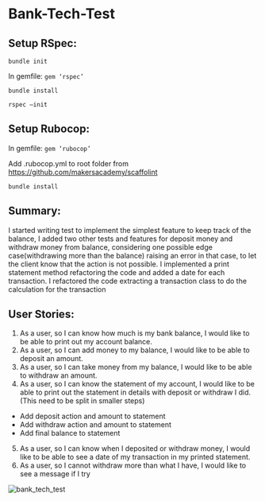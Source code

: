 # Bank-Tech-Test

## Setup RSpec:
```bundle init```

In gemfile: ```gem ‘rspec’```

```bundle install```

```rspec —init```
    
## Setup Rubocop:
In gemfile: ```gem ‘rubocop’```

Add .rubocop.yml to root folder from https://github.com/makersacademy/scaffolint

```bundle install```
    
## Summary:
I started writing test to implement the simplest feature to keep track of the balance, I added two other tests and features for deposit money and withdraw money from balance, considering one possible edge case(withdrawing more than the balance) raising an error in that case, to let the client know that the action is not possible.
I implemented a print statement method refactoring the code and added a date for each transaction.
I refactored the code extracting a transaction class to do the calculation for the transaction

## User Stories:
1. As a user, so I can know how much is my bank balance, I would like to be able to print out my account balance.
2. As a user, so I can add money to my balance, I would like to be able to deposit an amount.
3. As a user, so I can take money from my balance, I would like to be able to withdraw an amount.
4. As a user, so I can know the statement of my account, I would like to be able to print out the statement in details with deposit or withdraw I did. (This need to be split in smaller steps) 
  * Add deposit action and amount to statement
  * Add withdraw action and amount to statement
  * Add final balance to statement
5. As a user, so I can know when I deposited or withdraw money, I would like to be able to see a date of my transaction in my printed statement.
6. As a user, so I cannot withdraw more than what I have, I would like to see a message if I try 

![bank_tech_test](images/bank_tech_test.png)
